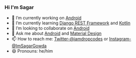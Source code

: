 ### Hi I'm Sagar

* 🔭 I’m currently working on [Android](https://developer.android.com/)
* 🌱 I’m currently learning [Django REST Framework](https://www.django-rest-framework.org/) and [Kotlin](https://kotlinlang.org/)
* 👯 I’m looking to collaborate on [Android](https://developer.android.com/)
* 💬 Ask me about [Android](https://developer.android.com/) and [Material Design](https://material.io/)
* 📫 How to reach me: [Twitter-@iamdropcodes](https://twitter.com/imdropcodes) or [Instagram-@ImSagarGowda](https://www.instagram.com/imsagargowda/)
* 😄 Pronouns: he/him
